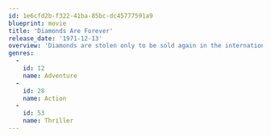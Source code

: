 ```yaml
---
id: 1e6cfd2b-f322-41ba-85bc-dc45777591a9
blueprint: movie
title: 'Diamonds Are Forever'
release_date: '1971-12-13'
overview: 'Diamonds are stolen only to be sold again in the international market. James Bond infiltrates a smuggling mission to find out who’s guilty. The mission takes him to Las Vegas where Bond meets his archenemy Blofeld.'
genres:
  -
    id: 12
    name: Adventure
  -
    id: 28
    name: Action
  -
    id: 53
    name: Thriller
---
```


